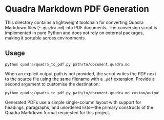 # Quadra Markdown PDF Generation

This directory contains a lightweight toolchain for converting Quadra Markdown
files (`*.quadra.md`) into PDF documents. The conversion script is implemented in
pure Python and does not rely on external packages, making it portable across
environments.

## Usage

```bash
python quadra/quadra_to_pdf.py path/to/document.quadra.md
```

When an explicit output path is not provided, the script writes the PDF next to
the source file using the same filename with a `.pdf` extension. Provide a
second argument to customise the destination:

```bash
python quadra/quadra_to_pdf.py path/to/document.quadra.md custom/output.pdf
```

Generated PDFs use a simple single-column layout with support for headings,
paragraphs, and unordered lists—the primary constructs of the Quadra Markdown
format requested for this project.
